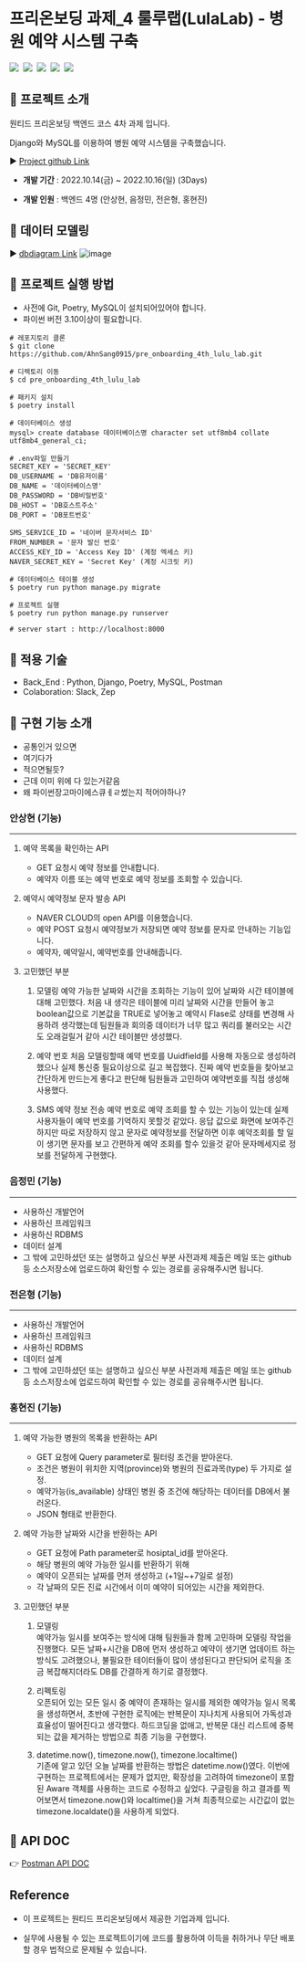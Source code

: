 # 프리온보딩 과제_4 룰루랩(LulaLab) - 병원 예약 시스템 구축
<img src="https://img.shields.io/badge/Python-3776AB?style=for-the-badge&logo=Python&logoColor=white"/>&nbsp;
<img src="https://img.shields.io/badge/Django-092E20?style=for-the-badge&logo=Django&logoColor=white"/>&nbsp;
<img src="https://img.shields.io/badge/Poetry-60A5FA?style=for-the-badge&logo=Poetry&logoColor=white"/>&nbsp;
<img src="https://img.shields.io/badge/MySQL-4479A1?style=for-the-badge&logo=MySQL&logoColor=white"/>&nbsp;
<img src="https://img.shields.io/badge/Postman-FF6C37?style=for-the-badge&logo=Postman&logoColor=white"/>&nbsp;

## 🏥 프로젝트 소개

원티드 프리온보딩 백엔드 코스 4차 과제 입니다.
  
Django와 MySQL를 이용하여 병원 예약 시스템을 구축했습니다.

▶️ [Project github Link](https://github.com/AhnSang0915/pre_onboarding_4th_lulu_lab)

- **개발 기간** : 2022.10.14(금) ~ 2022.10.16(일) (3Days)
  
- **개발 인원** : 백엔드 4명 (안상현, 음정민, 전은형, 홍현진)


## 🏥 데이터 모델링

▶️ [dbdiagram Link](https://dbdiagram.io/d/634921dff0018a1c5f030baa)
![image](https://user-images.githubusercontent.com/97498663/196033480-18bbc4aa-a7e3-40a9-abfe-c82236d8a9db.png)


## 🏥 프로젝트 실행 방법

- 사전에 Git, Poetry, MySQL이 설치되어있어야 합니다.
- 파이썬 버전 3.10이상이 필요합니다.

```shell
# 레포지토리 클론
$ git clone https://github.com/AhnSang0915/pre_onboarding_4th_lulu_lab.git

# 디렉토리 이동
$ cd pre_onboarding_4th_lulu_lab

# 패키지 설치
$ poetry install

# 데이터베이스 생성
mysql> create database 데이터베이스명 character set utf8mb4 collate utf8mb4_general_ci; 

# .env파일 만들기
SECRET_KEY = 'SECRET_KEY'
DB_USERNAME = 'DB유저이름'
DB_NAME = '데이터베이스명'
DB_PASSWORD = 'DB비밀번호'
DB_HOST = 'DB호스트주소'
DB_PORT = 'DB포트번호'

SMS_SERVICE_ID = '네이버 문자서비스 ID'
FROM_NUMBER = '문자 발신 번호'
ACCESS_KEY_ID = 'Access Key ID' (계정 엑세스 키)
NAVER_SECRET_KEY = 'Secret Key' (계정 시크릿 키)

# 데이터베이스 테이블 생성
$ poetry run python manage.py migrate

# 프로젝트 실행
$ poetry run python manage.py runserver

# server start : http://localhost:8000
```

## 🏥 적용 기술

- Back_End : Python, Django, Poetry, MySQL, Postman
- Colaboration: Slack, Zep
  

## 🏥 구현 기능 소개

- 공통인거 있으면
- 여기다가
- 적으면될듯?
- 근데 이미 위에 다 있는거같음
- 왜 파이썬장고마이에스큐ㅔㄹ썼는지 적어야하나?
  
### 안상현 (기능)
---  

1. 예약 목록을 확인하는 API
    - GET 요청시 예약 정보를 안내합니다.
    - 예약자 이름 또는 예약 번호로 예약 정보를 조회할 수 있습니다.
    
2. 예약시 예약정보 문자 발송 API
    - NAVER CLOUD의 open API를 이용했습니다.
    - 예약 POST 요청시 예약정보가 저장되면 예약 정보를 문자로 안내하는 기능입니다.
    - 예약자, 예약일시, 예약번호를 안내해줍니다.
    
3. 고민했던 부분
    1. 모델링
         예약 가능한 날짜와 시간을 조회하는 기능이 있어 날짜와 시간 테이블에 대해 고민했다. 처음 내 생각은 테이블에 미리 날짜와 시간을 만들어 놓고 boolean값으로 기본값을 TRUE로 넣어놓고 예약시 Flase로 상태를 변경해 사용하려 생각했는데 팀원들과 회의중 데이터가 너무 많고 쿼리를 불러오는 시간도 오래걸릴거 같아 시간 테이블만 생성했다.
    
    2. 예약 번호
        처음 모델링할때 예약 번호를 Uuidfield를 사용해 자동으로 생성하려 했으나 실제 통신중 필요이상으로 길고 복잡했다. 진짜 예약 번호들을 찾아보고 간단하게 만드는게 좋다고 판단해 팀원들과 고민하여 예약번호를 직접 생성해 사용했다.
        
    3. SMS 예약 정보 전송
        예약 번호로 예약 조회를 할 수 있는 기능이 있는데 실제 사용자들이 예약 번호를 기억하지 못할것 같았다. 응답 값으로 화면에 보여주긴 하지만 따로 저장하지 않고 문자로 예약정보를 전달하면 이후 예약조회를 할 일이 생기면 문자를 보고 간편하게 예약 조회를 할수 있을것 같아 문자메세지로 정보를 전달하게 구현했다.

### 음정민 (기능)

--- 

- 사용하신 개발언어
- 사용하신 프레임워크
- 사용하신 RDBMS
- 데이터 설계
- 그 밖에 고민하셨던 또는 설명하고 싶으신 부분 사전과제 제출은 메일 또는 github 등 소스저장소에 업로드하여 확인할 수 있는 경로를 공유해주시면 됩니다.

### 전은형 (기능)

--- 
- 사용하신 개발언어
- 사용하신 프레임워크
- 사용하신 RDBMS
- 데이터 설계
- 그 밖에 고민하셨던 또는 설명하고 싶으신 부분 사전과제 제출은 메일 또는 github 등 소스저장소에 업로드하여 확인할 수 있는 경로를 공유해주시면 됩니다.

### 홍현진 (기능)

--- 
1. 예약 가능한 병원의 목록을 반환하는 API
    - GET 요청에 Query parameter로 필터링 조건을 받아온다.
    - 조건은 병원이 위치한 지역(province)와 병원의 진료과목(type) 두 가지로 설정.
    - 예약가능(is_available) 상태인 병원 중 조건에 해당하는 데이터를 DB에서 불러온다.
    - JSON 형태로 반환한다.
    
2. 예약 가능한 날짜와 시간을 반환하는 API
    - GET 요청에 Path parameter로 hosiptal_id를 받아온다.
    - 해당 병원의 예약 가능한 일시를 반환하기 위해
    - 예약이 오픈되는 날짜를 먼저 생성하고 (+1일~+7일로 설정)
    - 각 날짜의 모든 진료 시간에서 이미 예약이 되어있는 시간을 제외한다.
    
3. 고민했던 부분
    1. 모델링    
        예약가능 일시를 보여주는 방식에 대해 팀원들과 함께 고민하며 모델링 작업을 진행했다. 모든 날짜+시간을 DB에 먼저 생성하고 예약이 생기면 업데이트 하는 방식도 고려했으나, 불필요한 테이터들이 많이 생성된다고 판단되어 로직을 조금 복잡해지더라도 DB를 간결하게 하기로 결정했다.

    2. 리펙토링    
        오픈되어 있는 모든 일시 중 예약이 존재하는 일시를 제외한 예약가능 일시 목록을 생성하면서, 초반에 구현한 로직에는 반복문이 지나치게 사용되어 가독성과 효율성이 떨어진다고 생각했다. 하드코딩을 없애고, 반복문 대신 리스트에 중복되는 값을 제거하는 방법으로 최종 기능을 구현했다.
        
    3. datetime.now(), timezone.now(), timezone.localtime()    
        기존에 알고 있던 오늘 날짜를 반환하는 방법은 datetime.now()였다. 이번에 구현하는 프로젝트에서는 문제가 없지만, 확장성을 고려하여 timezone이 포함된 Aware 객체를 사용하는 코드로 수정하고 싶었다. 구글링을 하고 결과를 찍어보면서 timezone.now()와 localtime()을 거쳐 최종적으로는 시간값이 없는 timezone.localdate()을 사용하게 되었다.


## 🏥 API DOC
👉 [Postman API DOC](https://documenter.getpostman.com/view/22579998/2s8479zwn1)



## Reference

- 이 프로젝트는 원티드 프리온보딩에서 제공한 기업과제 입니다.
  
- 실무에 사용될 수 있는 프로젝트이기에 코드를 활용하여 이득을 취하거나 무단 배포할 경우 법적으로 문제될 수 있습니다.

